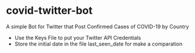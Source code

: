 # covid-twitter-bot
A simple Bot for Twitter that Post Confirmed Cases of COVID-19 by Country

- Use the Keys File to put your Twitter API Credentials
- Store the initial date in the file last_seen_date for make a comparation
